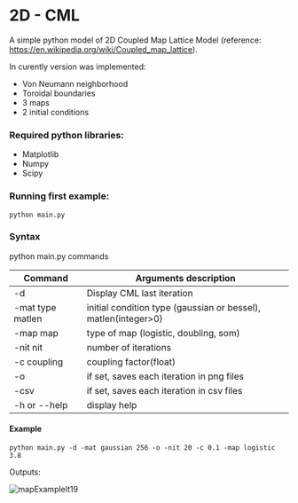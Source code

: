 # 2D - CML

A simple python model of 2D Coupled Map Lattice Model (reference: https://en.wikipedia.org/wiki/Coupled_map_lattice).

In curently version was implemented: 
* Von Neumann neighborhood 
* Toroidal boundaries
* 3 maps
* 2 initial conditions

### Required python libraries:
  * Matplotlib
  * Numpy
  * Scipy

### Running first example:
	python main.py

### Syntax
python main.py commands


Command | Arguments description
------------ | -------------
-d | Display CML last iteration
-mat type matlen | initial condition type (gaussian or bessel), matlen(integer>0)
-map map | type of map (logistic, doubling, som)
-nit nit | number of iterations
-c coupling | coupling factor(float)
-o | if set, saves each iteration in png files
-csv | if set, saves each iteration in csv files
-h or --help | display help


#### Example
	python main.py -d -mat gaussian 256 -o -nit 20 -c 0.1 -map logistic 3.8


Outputs:


![mapExampleIt19](/cml/output/it19.png)

